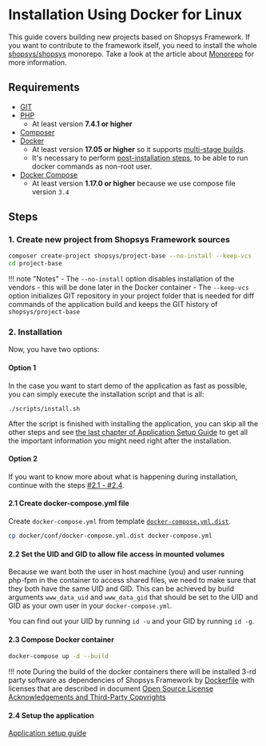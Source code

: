 # Installation Using Docker for Linux

This guide covers building new projects based on Shopsys Framework.
If you want to contribute to the framework itself,
you need to install the whole [shopsys/shopsys](https://github.com/shopsys/shopsys) monorepo.
Take a look at the article about [Monorepo](../introduction/monorepo.md) for more information.

## Requirements
* [GIT](https://git-scm.com/book/en/v2/Getting-Started-Installing-Git)
* [PHP](http://php.net/manual/en/install.unix.php)
    * At least version **7.4.1 or higher**
* [Composer](https://getcomposer.org/doc/00-intro.md#installation-linux-unix-osx)
* [Docker](https://docs.docker.com/engine/installation/)
    * At least version **17.05 or higher** so it supports [multi-stage builds](https://docs.docker.com/develop/develop-images/multistage-build/).
    * It's necessary to perform [post-installation steps](https://docs.docker.com/engine/install/linux-postinstall/#manage-docker-as-a-non-root-user), to be able to run docker commands as non-root user.
* [Docker Compose](https://docs.docker.com/compose/install/)
    * At least version **1.17.0 or higher** because we use compose file version `3.4`

## Steps
### 1. Create new project from Shopsys Framework sources
```sh
composer create-project shopsys/project-base --no-install --keep-vcs
cd project-base
```

!!! note "Notes"
    - The `--no-install` option disables installation of the vendors - this will be done later in the Docker container
    - The `--keep-vcs` option initializes GIT repository in your project folder that is needed for diff commands of the application build and keeps the GIT history of `shopsys/project-base`

### 2. Installation
Now, you have two options:

#### Option 1
In the case you want to start demo of the application as fast as possible, you can simply execute the installation script and that is all:
```
./scripts/install.sh
```
After the script is finished with installing the application, you can skip all the other steps and see [the last chapter of Application Setup Guide](./installation-using-docker-application-setup.md#2-see-it-in-your-browser) to get all the important information you might need right after the installation.

#### Option 2
If you want to know more about what is happening during installation, continue with the steps [#2.1 - #2.4](#21-create-docker-composeyml-file).

#### 2.1 Create docker-compose.yml file
Create `docker-compose.yml` from template [`docker-compose.yml.dist`](https://github.com/shopsys/shopsys/blob/master/project-base/docker/conf/docker-compose.yml.dist).
```sh
cp docker/conf/docker-compose.yml.dist docker-compose.yml
```

#### 2.2 Set the UID and GID to allow file access in mounted volumes
Because we want both the user in host machine (you) and user running php-fpm in the container to access shared files, we need to make sure that they both have the same UID and GID.
This can be achieved by build arguments `www_data_uid` and `www_data_gid` that should be set to the UID and GID as your own user in your `docker-compose.yml`.

You can find out your UID by running `id -u` and your GID by running `id -g`.

#### 2.3 Compose Docker container
```sh
docker-compose up -d --build
```

!!! note
    During the build of the docker containers there will be installed 3-rd party software as dependencies of Shopsys Framework by [Dockerfile](https://docs.docker.com/engine/reference/builder/) with licenses that are described in document [Open Source License Acknowledgements and Third-Party Copyrights](https://github.com/shopsys/shopsys/blob/master/open-source-license-acknowledgements-and-third-party-copyrights.md)

#### 2.4 Setup the application
[Application setup guide](installation-using-docker-application-setup.md)

